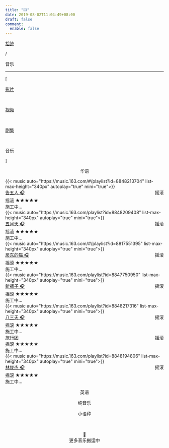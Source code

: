 ```yaml
---
title: "🎞️"
date: 2019-08-02T11:04:49+08:00
draft: false
comment:
  enable: false
---
```


<div class="nav-tab">
  <a href="../../cages"><p class="not">拾迹</p></a>
  <p class="now">/</p><p class="now">音乐</p>
</div>

---

<div class="nav-tab">
  <p class="bord">[</p>
  <a href="../movies"><p class="not">影片</p></a>&nbsp;
  <a href="../movies-docum"><p class="not">视频</p></a>&nbsp;
  <a href="../movies-drama"><p class="not">剧集</p></a>&nbsp;
  <p class="now">音乐</p>
  <p class="bord">]</p>
</div>

<center><p class="tabtag">华语</p></center>

<div class="culture-list" cover-src="" json-src="books.json">
  <div class="media-app">
    <div class="media-cover-round">{{< music auto="https://music.163.com/#/playlist?id=8848213704" list-max-height="340px" autoplay="true" mini="true">}}</div>
    <div class="media-meta">
      <div class="media-meta-item title"><a href="">告五人 🎧</a><span style="float:right;font-weight:400">摇滚</span></div>
      <div class="media-meta-item">
        <span class="author">摇滚</span>
        <span class="star-score">★★★★★</span>
      </div>
      <div class="media-meta-item-app intro">施工中...</div> 
    </div>
  </div>
  <div class="media-app">
    <div class="media-cover-round">{{< music auto="https://music.163.com/playlist?id=8848209408" list-max-height="340px" autoplay="true" mini="true">}}</div>
    <div class="media-meta">
      <div class="media-meta-item title"><a href="">五月天 🎧</a><span style="float:right;font-weight:400">摇滚</span></div>
      <div class="media-meta-item">
        <span class="author">摇滚</span>
        <span class="star-score">★★★★★</span>
      </div>
      <div class="media-meta-item-app intro">施工中...</div> 
    </div>
  </div>
  <div class="media-app">
    <div class="media-cover-round">{{< music auto="https://music.163.com/#/playlist?id=8817551395" list-max-height="340px" autoplay="true" mini="true">}}</div>
    <div class="media-meta">
      <div class="media-meta-item title"><a href="./fangdongdemao/">房东的猫 🎧</a><span style="float:right;font-weight:400">摇滚</span></div>
      <div class="media-meta-item">
        <span class="author">摇滚</span>
        <span class="star-score">★★★★★</span>
      </div>
      <div class="media-meta-item-app intro">施工中...</div> 
    </div>
  </div>
  <div class="media-app">
    <div class="media-cover-round">{{< music auto="https://music.163.com/playlist?id=8847750950" list-max-height="340px" autoplay="true" mini="true">}}</div>
    <div class="media-meta">
      <div class="media-meta-item title"><a href="">新裤子 🎧</a><span style="float:right;font-weight:400">摇滚</span></div>
      <div class="media-meta-item">
        <span class="author">摇滚</span>
        <span class="star-score">★★★★★</span>
      </div>
      <div class="media-meta-item-app intro">施工中...</div> 
    </div>
  </div>
  <div class="media-app">
    <div class="media-cover-round">{{< music auto="https://music.163.com/playlist?id=8848217316" list-max-height="340px" autoplay="true" mini="true">}}</div>
    <div class="media-meta">
      <div class="media-meta-item title"><a href="">八三夭 🎧</a><span style="float:right;font-weight:400">摇滚</span></div>
      <div class="media-meta-item">
        <span class="author">摇滚</span>
        <span class="star-score">★★★★★</span>
      </div>
      <div class="media-meta-item-app intro">施工中...</div> 
    </div>
  </div>
  <div class="media-app">
    <div class="media-cover-music" style="background-image:url(https://p0.ssl.img.360kuai.com/t017b57ca43cdf8df63.jpg); background-size: 88px 100px;"></div>
    <div class="media-meta">
      <div class="media-meta-item title"><a href="">旅行团</a><span style="float:right;font-weight:400">摇滚</span></div>
      <div class="media-meta-item">
        <span class="author">摇滚</span>
        <span class="star-score">★★★★★</span>
      </div>
      <div class="media-meta-item-app intro">施工中...</div> 
    </div>
  </div>
  <div class="media-app">
    <div class="media-cover-round">{{< music auto="https://music.163.com/playlist?id=8848194806" list-max-height="340px" autoplay="true" mini="true">}}</div>
    <div class="media-meta">
      <div class="media-meta-item title"><a href="">林俊杰 🎧</a><span style="float:right;font-weight:400">摇滚</span></div>
      <div class="media-meta-item">
        <span class="author">摇滚</span>
        <span class="star-score">★★★★★</span>
      </div>
      <div class="media-meta-item-app intro">施工中...</div> 
    </div>
  </div>
</div>

<center><p class="tabtag">英语</p></center>

<center><p class="tabtag">纯音乐</p></center>

<center><p class="tabtag">小语种</p></center>

<center><br><br>🔐<br>更多音乐搬运中</center>